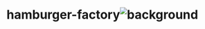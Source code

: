 # hamburger-factory![background](https://user-images.githubusercontent.com/65374030/146854495-eaf26b06-5c81-48b2-8d6a-91233129a1d9.jpg)
